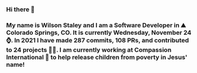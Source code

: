 ### Hi there 👋

### My name is Wilson Staley and I am a Software Developer in ⛰ Colorado Springs, CO.  It is currently Wednesday, November 24 ⌚. In 2021 I have made 287 commits, 108 PRs, and contributed to 24 projects 👨‍💻. I am currently working at Compassion International 🏢 to help release children from poverty in Jesus' name!